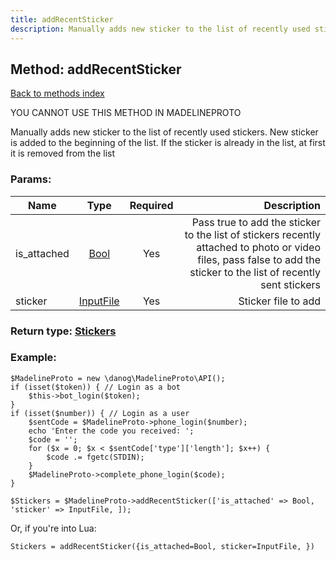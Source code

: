 ```yaml
---
title: addRecentSticker
description: Manually adds new sticker to the list of recently used stickers. New sticker is added to the beginning of the list. If the sticker is already in the list, at first it is removed from the list
---
```

## Method: addRecentSticker  
[Back to methods index](index.md)


YOU CANNOT USE THIS METHOD IN MADELINEPROTO


Manually adds new sticker to the list of recently used stickers. New sticker is added to the beginning of the list. If the sticker is already in the list, at first it is removed from the list

### Params:

| Name     |    Type       | Required | Description |
|----------|:-------------:|:--------:|------------:|
|is\_attached|[Bool](../types/Bool.md) | Yes|Pass true to add the sticker to the list of stickers recently attached to photo or video files, pass false to add the sticker to the list of recently sent stickers|
|sticker|[InputFile](../types/InputFile.md) | Yes|Sticker file to add|


### Return type: [Stickers](../types/Stickers.md)

### Example:


```
$MadelineProto = new \danog\MadelineProto\API();
if (isset($token)) { // Login as a bot
    $this->bot_login($token);
}
if (isset($number)) { // Login as a user
    $sentCode = $MadelineProto->phone_login($number);
    echo 'Enter the code you received: ';
    $code = '';
    for ($x = 0; $x < $sentCode['type']['length']; $x++) {
        $code .= fgetc(STDIN);
    }
    $MadelineProto->complete_phone_login($code);
}

$Stickers = $MadelineProto->addRecentSticker(['is_attached' => Bool, 'sticker' => InputFile, ]);
```

Or, if you're into Lua:

```
Stickers = addRecentSticker({is_attached=Bool, sticker=InputFile, })
```

